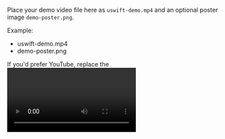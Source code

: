 Place your demo video file here as `uswift-demo.mp4` and an optional poster image `demo-poster.png`.

Example:

- uswift-demo.mp4
- demo-poster.png

If you'd prefer YouTube, replace the <video> source in `components/HowItWorks.tsx` with the YouTube iframe embed URL.
